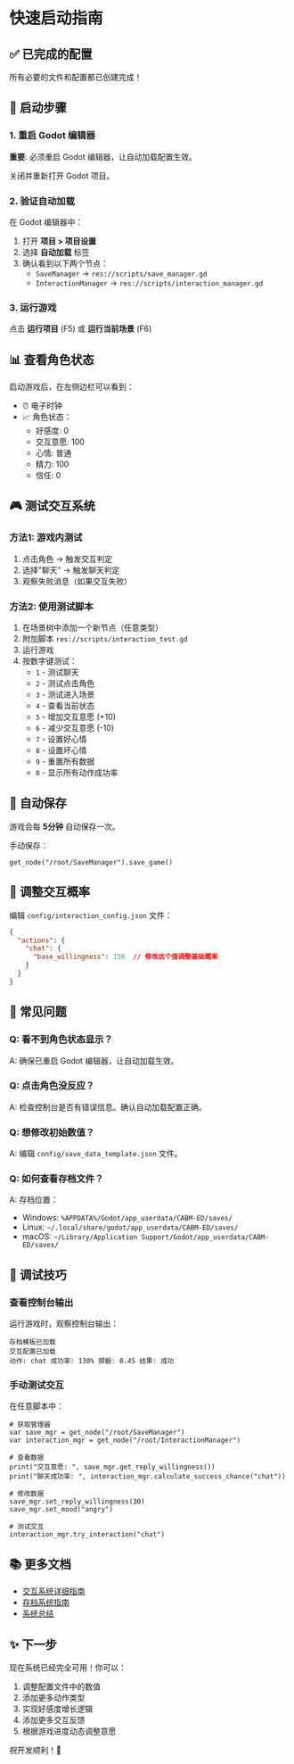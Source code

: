 # 快速启动指南

## ✅ 已完成的配置

所有必要的文件和配置都已创建完成！

## 🚀 启动步骤

### 1. 重启 Godot 编辑器

**重要**: 必须重启 Godot 编辑器，让自动加载配置生效。

关闭并重新打开 Godot 项目。

### 2. 验证自动加载

在 Godot 编辑器中：
1. 打开 **项目 > 项目设置**
2. 选择 **自动加载** 标签
3. 确认看到以下两个节点：
   - `SaveManager` → `res://scripts/save_manager.gd`
   - `InteractionManager` → `res://scripts/interaction_manager.gd`

### 3. 运行游戏

点击 **运行项目** (F5) 或 **运行当前场景** (F6)

## 📊 查看角色状态

启动游戏后，在左侧边栏可以看到：
- ⏰ 电子时钟
- 📈 角色状态：
  - 好感度: 0
  - 交互意愿: 100
  - 心情: 普通
  - 精力: 100
  - 信任: 0

## 🎮 测试交互系统

### 方法1: 游戏内测试
1. 点击角色 → 触发交互判定
2. 选择"聊天" → 触发聊天判定
3. 观察失败消息（如果交互失败）

### 方法2: 使用测试脚本
1. 在场景树中添加一个新节点（任意类型）
2. 附加脚本 `res://scripts/interaction_test.gd`
3. 运行游戏
4. 按数字键测试：
   - `1` - 测试聊天
   - `2` - 测试点击角色
   - `3` - 测试进入场景
   - `4` - 查看当前状态
   - `5` - 增加交互意愿 (+10)
   - `6` - 减少交互意愿 (-10)
   - `7` - 设置好心情
   - `8` - 设置坏心情
   - `9` - 重置所有数据
   - `0` - 显示所有动作成功率

## 💾 自动保存

游戏会每 **5分钟** 自动保存一次。

手动保存：
```gdscript
get_node("/root/SaveManager").save_game()
```

## 🎯 调整交互概率

编辑 `config/interaction_config.json` 文件：

```json
{
  "actions": {
    "chat": {
      "base_willingness": 150  // 修改这个值调整基础概率
    }
  }
}
```

## 📝 常见问题

### Q: 看不到角色状态显示？
A: 确保已重启 Godot 编辑器，让自动加载生效。

### Q: 点击角色没反应？
A: 检查控制台是否有错误信息。确认自动加载配置正确。

### Q: 想修改初始数值？
A: 编辑 `config/save_data_template.json` 文件。

### Q: 如何查看存档文件？
A: 存档位置：
- Windows: `%APPDATA%/Godot/app_userdata/CABM-ED/saves/`
- Linux: `~/.local/share/godot/app_userdata/CABM-ED/saves/`
- macOS: `~/Library/Application Support/Godot/app_userdata/CABM-ED/saves/`

## 🔧 调试技巧

### 查看控制台输出
运行游戏时，观察控制台输出：
```
存档模板已加载
交互配置已加载
动作: chat 成功率: 130% 掷骰: 0.45 结果: 成功
```

### 手动测试交互
在任意脚本中：
```gdscript
# 获取管理器
var save_mgr = get_node("/root/SaveManager")
var interaction_mgr = get_node("/root/InteractionManager")

# 查看数据
print("交互意愿: ", save_mgr.get_reply_willingness())
print("聊天成功率: ", interaction_mgr.calculate_success_chance("chat"))

# 修改数据
save_mgr.set_reply_willingness(30)
save_mgr.set_mood("angry")

# 测试交互
interaction_mgr.try_interaction("chat")
```

## 📚 更多文档

- [交互系统详细指南](interaction_system_guide.md)
- [存档系统指南](save_system_guide.md)
- [系统总结](interaction_system_summary.md)

## ✨ 下一步

现在系统已经完全可用！你可以：
1. 调整配置文件中的数值
2. 添加更多动作类型
3. 实现好感度增长逻辑
4. 添加更多交互反馈
5. 根据游戏进度动态调整意愿

祝开发顺利！🎉
